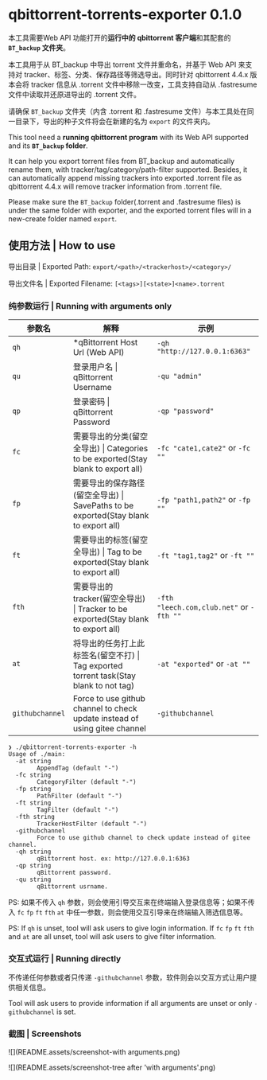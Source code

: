 # qbittorrent-torrents-exporter 0.1.0
本工具需要Web API 功能打开的**运行中的 qbittorrent 客户端**和其配套的 **`BT_backup` 文件夹**。

本工具用于从 BT_backup 中导出 torrent 文件并重命名，并基于 Web API 来支持对 tracker、标签、分类、保存路径等筛选导出。同时针对 qbittorrent 4.4.x 版本会将 tracker 信息从 .torrent 文件中移除一改变，工具支持自动从 .fastresume 文件中读取并还原进导出的 .torrent 文件。

请确保 `BT_backup` 文件夹（内含 .torrent 和 .fastresume 文件）与本工具处在同一目录下，导出的种子文件将会在新建的名为 `export` 的文件夹内。

This tool need a **running qbittorrent program** with its Web API supported and its **`BT_backup` folder**.

It can help you export torrent files from BT_backup and automatically rename them, with tracker/tag/category/path-filter supported. Besides, it can automatically append missing trackers into exported .torrent file as qbittorrent 4.4.x will remove tracker information from .torrent file.

Please make sure the `BT_backup` folder(.torrent and .fastresume files) is under the same folder with exporter, and the exported torrent files will in a new-create folder named `export`.

## 使用方法 | How to use

导出目录 | Exported Path: `export/<path>/<trackerhost>/<category>/`

导出文件名 | Exported Filename: `[<tags>][<state>]<name>.torrent`

### 纯参数运行 | Running with arguments only

| 参数名          | 解释                                                         | 示例                                     |
| --------------- | ------------------------------------------------------------ | ---------------------------------------- |
| `qh`            | *qBittorrent Host Url (Web API)                              | `-qh "http://127.0.0.1:6363"`            |
| `qu`            | 登录用户名 \| qBittorrent Username                           | `-qu "admin"`                            |
| `qp`            | 登录密码 \| qBittorrent Password                             | `-qp "password"`                         |
| `fc`            | 需要导出的分类(留空全导出) \| Categories to be exported(Stay blank to export all) | `-fc "cate1,cate2"` or `-fc ""`          |
| `fp`            | 需要导出的保存路径(留空全导出) \| SavePaths to be exported(Stay blank to export all) | `-fp "path1,path2"` or `-fp ""`          |
| `ft`            | 需要导出的标签(留空全导出) \| Tag to be exported(Stay blank to export all) | `-ft "tag1,tag2"` or `-ft ""`            |
| `fth`           | 需要导出的tracker(留空全导出) \| Tracker to be exported(Stay blank to export all) | `-fth "leech.com,club.net"` or `-fth ""` |
| `at`            | 将导出的任务打上此标签名(留空不打) \| Tag exported torrent task(Stay blank to not tag) | `-at "exported"` or `-at ""`             |
| `githubchannel` | Force to use github channel to check update instead of using gitee channel | `-githubchannel`                         |

```
❯ ./qbittorrent-torrents-exporter -h
Usage of ./main:
  -at string
        AppendTag (default "-")
  -fc string
        CategoryFilter (default "-")
  -fp string
        PathFilter (default "-")
  -ft string
        TagFilter (default "-")
  -fth string
        TrackerHostFilter (default "-")
  -githubchannel
        Force to use github channel to check update instead of gitee channel.
  -qh string
        qBittorrent host. ex: http://127.0.0.1:6363
  -qp string
        qBittorrent password.
  -qu string
        qBittorrent usrname.
```

PS: 如果不传入 `qh` 参数，则会使用引导交互来在终端输入登录信息等；如果不传入 `fc` `fp` `ft` `fth` `at` 中任一参数，则会使用交互引导来在终端输入筛选信息等。

PS: If  `qh` is unset, tool will ask users to give login information. If `fc` `fp` `ft` `fth` and `at` are all unset, tool will ask users to give filter information.

### 交互式运行 | Running directly

不传递任何参数或者只传递 `-githubchannel` 参数，软件则会以交互方式让用户提供相关信息。

Tool will ask users to provide information if all arguments are unset or only `-githubchannel` is set.

### 截图 | Screenshots

![](README.assets/screenshot-with arguments.png)

![](README.assets/screenshot-tree after 'with arguments'.png)
